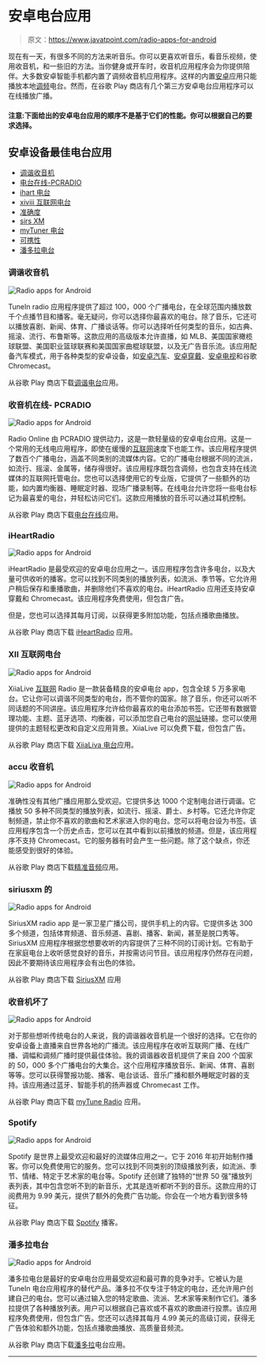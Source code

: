 # 安卓电台应用

> 原文：<https://www.javatpoint.com/radio-apps-for-android>

现在有一天，有很多不同的方法来听音乐。你可以更喜欢听音乐，看音乐视频，使用收音机，和一些旧的方法。当你健身或开车时，收音机应用程序会为你提供陪伴。大多数安卓智能手机都内置了调频收音机应用程序。这样的内置[安卓](https://www.javatpoint.com/android-tutorial)应用只能播放本地[调频](https://www.javatpoint.com/fm-full-form)电台。然而，在谷歌 Play 商店有几个第三方安卓电台应用程序可以在线播放广播。

#### 注意:下面给出的安卓电台应用的顺序不是基于它们的性能。你可以根据自己的要求选择。

## 安卓设备最佳电台应用

*   [调谐收音机](#TuneIn)
*   [电台在线-PCRADIO](#PCRADIO)
*   [ihart 电台](#iHeartRadio)
*   [xiviii 互联网电台](#XiiaLive)
*   [准确度](#AccuRadio)
*   [sirs XM](#SiriusXM)
*   [myTuner 电台](#myTuner)
*   [可携性](#Spotify)
*   [潘多拉电台](#Pandora)

### 调谐收音机

![Radio apps for Android](img/464efbb5767aea1c3a5e09fb97b8f878.png)

TuneIn radio 应用程序提供了超过 100，000 个广播电台，在全球范围内播放数千个点播节目和播客。毫无疑问，你可以选择你最喜欢的电台。除了音乐，它还可以播放喜剧、新闻、体育、广播谈话等。你可以选择听任何类型的音乐，如古典、摇滚、流行、布鲁斯等。这款应用的高级版本允许直播，如 MLB、美国国家橄榄球联盟、美国职业篮球联赛和美国国家曲棍球联盟，以及无广告音乐流。该应用配备汽车模式，用于各种类型的安卓设备，如[安卓汽车](https://www.javatpoint.com/android-auto)、[安卓穿戴](https://www.javatpoint.com/android-wear-os)、[安卓电视](https://www.javatpoint.com/android-tv)和谷歌 Chromecast。

从谷歌 Play 商店下载[调谐电台](https://play.google.com/store/apps/details?id=tunein.player&hl=en)应用。

### 收音机在线- PCRADIO

![Radio apps for Android](img/d115e9d6bd1d909f82c93c2a686d16c4.png)

Radio Online 由 PCRADIO 提供动力，这是一款轻量级的安卓电台应用。这是一个常用的无线电应用程序，即使在缓慢的[互联网](https://www.javatpoint.com/internet)速度下也能工作。该应用程序提供了数百个广播电台，涵盖不同类别的流媒体内容。它的广播电台根据不同的流派，如流行、摇滚、金属等，储存得很好。该应用程序既包含调频，也包含支持在线流媒体的互联网托管电台。您也可以选择使用它的专业版，它提供了一些额外的功能，如内置均衡器、睡眠定时器、现场广播录制等。在线电台允许您将一些电台标记为最喜爱的电台，并轻松访问它们。这款应用播放的音乐可以通过耳机控制。

从谷歌 Play 商店下载[电台在线](https://play.google.com/store/apps/details?id=com.maxxt.pcradio)应用。

### iHeartRadio

![Radio apps for Android](img/cda0118e78a593154141c92ec6c14495.png)

iHeartRadio 是最受欢迎的安卓电台应用之一。该应用程序包含许多电台，以及大量可供收听的播客。您可以找到不同类别的播放列表，如流派、季节等。它允许用户稍后保存和重播歌曲，并删除他们不喜欢的电台。iHeartRadio 应用还支持安卓穿戴和 Chromecast。该应用程序免费使用，但包含广告。

但是，您也可以选择其每月订阅，以获得更多附加功能，包括点播歌曲播放。

从谷歌 Play 商店下载 [iHeartRadio](https://play.google.com/store/apps/details?id=com.clearchannel.iheartradio.controller) 应用。

### XII 互联网电台

![Radio apps for Android](img/2ca2753665e537900b1cebd4ac002781.png)

XiiaLive [互联网](https://www.javatpoint.com/internet-full-form) Radio 是一款装备精良的安卓电台 app，包含全球 5 万多家电台。它让你可以调谐不同类型的电台，而不管你的国家。除了音乐，你还可以听不同话题的不同讲座。该应用程序允许给你最喜欢的电台添加书签。它还带有数据管理功能、主题、蓝牙选项、均衡器，可以添加您自己电台的[网址](https://www.javatpoint.com/url-full-form)链接。您可以使用提供的主题轻松更改和自定义应用背景。XiiaLive 可以免费下载，但包含广告。

从谷歌 Play 商店下载 [XiiaLiva 电台](https://play.google.com/store/apps/details?id=com.android.DroidLiveLite)应用。

### accu 收音机

![Radio apps for Android](img/24ecd874ee2be55d008b3e585952e2da.png)

准确性没有其他广播应用那么受欢迎。它提供多达 1000 个定制电台进行调谐。它播放 50 多种不同类型的播放列表，如流行、摇滚、爵士、乡村等。它还允许你定制频道，禁止你不喜欢的歌曲和艺术家进入你的电台。您可以将电台设为书签。该应用程序包含一个历史点击，您可以在其中看到以前播放的频道。但是，该应用程序不支持 Chromecast。它的服务器有时会产生一些问题。除了这个缺点，你还能感受到很好的体验。

从谷歌 Play 商店下载[精准音频](https://play.google.com/store/apps/details?id=com.slipstream.accuradio)应用。

### siriusxm 的

![Radio apps for Android](img/7555bd46e094d8630611ea057f669d2f.png)

SiriusXM radio app 是一家卫星广播公司，提供手机上的内容。它提供多达 300 多个频道，包括体育频道、音乐频道、喜剧、播客、新闻，甚至是脱口秀等。SiriusXM 应用程序根据您想要收听的内容提供了三种不同的订阅计划。它有助于在家庭电台上收听感觉良好的音乐，并按需访问节目。该应用程序仍然存在问题，因此不要期待该应用程序会有出色的体验。

从谷歌 Play 商店下载 [SiriusXM](https://play.google.com/store/apps/details?id=com.sirius&hl=en) 应用

### 收音机坏了

![Radio apps for Android](img/da5d94f6c64689f5e56c45e06cff42b9.png)

对于那些想听传统电台的人来说，我的调谐器收音机是一个很好的选择。它在你的安卓设备上直播来自世界各地的广播流。该应用程序在收听互联网广播、在线广播、调幅和调频广播时提供最佳体验。我的调谐器收音机提供了来自 200 个国家的 50，000 多个广播电台的大集合。这个应用程序播放音乐、新闻、体育、喜剧等等。您可以获得警报功能、播客、电台谈话、音乐广播和额外睡眠定时器的支持。该应用通过蓝牙、智能手机的扬声器或 Chromecast 工作。

从谷歌 Play 商店下载 [myTune Radio](https://play.google.com/store/apps/details?id=com.appgeneration.itunerfree) 应用。

### Spotify

![Radio apps for Android](img/41c9802321a5663cd330a21fd4fc64a9.png)

Spotify 是世界上最受欢迎和最好的流媒体应用之一。它于 2016 年初开始制作播客。你可以免费使用它的服务。您可以找到不同类别的顶级播放列表，如流派、季节、情绪、特定于艺术家的电台等。Spotify 还创建了独特的“世界 50 强”播放列表列表，其中包含您听不到的新音乐，尤其是连听都听不到的音乐。这款应用的订阅费用为 9.99 美元，提供了额外的免费广告功能。你会在一个地方看到很多特征。

从谷歌 Play 商店下载 [Spotify](https://play.google.com/store/apps/details?id=com.spotify.music&hl=en_US) 播客。

### 潘多拉电台

![Radio apps for Android](img/b350e2dd29a5fdc40a1b58ff1bc54b85.png)

潘多拉电台是最好的安卓电台应用最受欢迎和最可靠的竞争对手。它被认为是 TuneIn 电台应用程序的替代产品。潘多拉不仅专注于特定的电台，还允许用户创建自己的电台。您可以通过输入您的特定歌曲、流派、艺术家等来制作它们。潘多拉提供了各种播放列表。用户可以根据自己喜欢或不喜欢的歌曲进行投票。该应用程序免费使用，但包含广告。您还可以选择其每月 4.99 美元的高级订阅，获得无广告体验和额外功能，包括点播歌曲播放、高质量音频流。

从谷歌 Play 商店下载[潘多拉](https://play.google.com/store/apps/details?id=com.pandora.android&hl=en)电台应用。

* * *